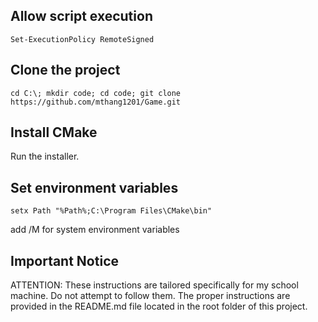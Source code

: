 ## Allow script execution
`Set-ExecutionPolicy RemoteSigned`

## Clone the project
`cd C:\; mkdir code; cd code; git clone https://github.com/mthang1201/Game.git`

## Install CMake
Run the installer.

## Set environment variables
```
setx Path "%Path%;C:\Program Files\CMake\bin"
```
add /M for system environment variables

## Important Notice
ATTENTION: These instructions are tailored specifically for my school machine. Do not attempt to follow them. The proper instructions are provided in the README.md file located in the root folder of this project.

